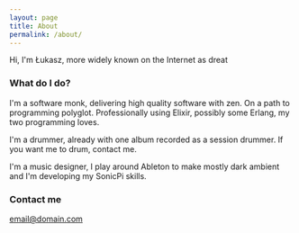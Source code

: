 ```yaml
---
layout: page
title: About
permalink: /about/
---
```


Hi, I'm Łukasz, more widely known on the Internet as dreat

### What do I do?

I'm a software monk, delivering high quality software with zen.
On a path to programming polyglot.
Professionally using Elixir, possibly some Erlang, my two programming loves. 

I'm a drummer, already with one album recorded as a session drummer. If you want me to drum, contact me.

I'm a music designer, I play around Ableton to make mostly dark ambient and I'm developing my SonicPi skills.

### Contact me

[email@domain.com](mailto:email@domain.com)
